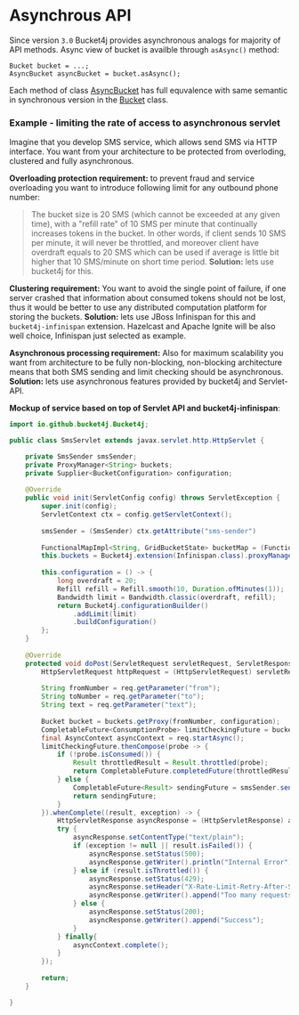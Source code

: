 # Asynchrous API
Since version ```3.0``` Bucket4j provides asynchronous analogs for majority of API methods.
Async view of bucket is availble through ```asAsync()``` method:
```
Bucket bucket = ...;
AsyncBucket asyncBucket = bucket.asAsync();
```
Each method of class [AsyncBucket](https://github.com/vladimir-bukhtoyarov/bucket4j/blob/3.0/bucket4j-core/src/main/java/io/github/bucket4j/AsyncBucket.java)
 has full equvalence with same semantic in synchronous version in the [Bucket](https://github.com/vladimir-bukhtoyarov/bucket4j/blob/3.0/bucket4j-core/src/main/java/io/github/bucket4j/Bucket.java) class.

### Example - limiting the rate of access to asynchronous servlet
Imagine that you develop SMS service, which allows send SMS via HTTP interface.
You want from your architecture to be protected from overloding, clustered and fully asynchronous.

**Overloading protection requirement:**
to prevent fraud and service overloading you want to introduce following limit for any outbound phone number:
> The bucket size is 20 SMS (which cannot be exceeded at any given time), with a "refill rate" of 10 SMS per minute that continually increases tokens in the bucket.
In other words, if client sends 10 SMS per minute, it will never be throttled,
and moreover client have overdraft equals to 20 SMS which can be used if average is little bit higher that 10 SMS/minute on short time period.
**Solution:** lets use bucket4j for this.

**Clustering requirement:**
You want to avoid the single point of failure, if one server crashed that information about consumed tokens should not be lost,
thus it would be better to use any distributed computation platform for storing the buckets.
**Solution:** lets use JBoss Infinispan for this and ```bucket4j-infinispan``` extension.
Hazelcast and Apache Ignite will be also well choice, Infinispan just selected as example.

**Asynchronous processing requirement:**
Also for maximum scalability you want from architecture to be fully non-blocking,
non-blocking architecture means that both SMS sending and limit checking should be asynchronous.
**Solution:** lets use asynchronous features provided by bucket4j and Servlet-API.

**Mockup of service based on top of Servlet API and bucket4j-infinispan**:
```java
import io.github.bucket4j.Bucket4j;

public class SmsServlet extends javax.servlet.http.HttpServlet {

    private SmsSender smsSender;
    private ProxyManager<String> buckets;
    private Supplier<BucketConfiguration> configuration;
       
    @Override
    public void init(ServletConfig config) throws ServletException {
        super.init(config);
        ServletContext ctx = config.getServletContext();
        
        smsSender = (SmsSender) ctx.getAttribute("sms-sender")
        
        FunctionalMapImpl<String, GridBucketState> bucketMap = (FunctionalMapImpl<String, GridBucketState>) ctx.getAttribute("bucket-map")
        this.buckets = Bucket4j.extension(Infinispan.class).proxyManagerForMap(bucketMap);
        
        this.configuration = () -> {
            long overdraft = 20;
            Refill refill = Refill.smooth(10, Duration.ofMinutes(1));
            Bandwidth limit = Bandwidth.classic(overdraft, refill);
            return Bucket4j.configurationBuilder()
                .addLimit(limit)
                .buildConfiguration()
        };
    }
    
    @Override
    protected void doPost(ServletRequest servletRequest, ServletResponse servletResponse, FilterChain filterChain) throws IOException, ServletException {
        HttpServletRequest httpRequest = (HttpServletRequest) servletRequest;
        
        String fromNumber = req.getParameter("from");
        String toNumber = req.getParameter("to");
        String text = req.getParameter("text");
        
        Bucket bucket = buckets.getProxy(fromNumber, configuration);
        CompletableFuture<ConsumptionProbe> limitCheckingFuture = bucket.asAsync().tryConsumeAndReturnRemaining(1);
        final AsyncContext asyncContext = req.startAsync();
        limitCheckingFuture.thenCompose(probe -> {
            if (!probe.isConsumed()) {
                Result throttledResult = Result.throttled(probe);
                return CompletableFuture.completedFuture(throttledResult);
            } else {
                CompletableFuture<Result> sendingFuture = smsSender.sendAsync(fromNumber, toNumber, text);
                return sendingFuture;
            }
        }).whenComplete((result, exception) -> {
            HttpServletResponse asyncResponse = (HttpServletResponse) asyncContext.getResponse();
            try {
                asyncResponse.setContentType("text/plain");
                if (exception != null || result.isFailed()) {
                    asyncResponse.setStatus(500);
                    asyncResponse.getWriter().println("Internal Error");
                } else if (result.isThrottled()) {
                    asyncResponse.setStatus(429);
                    asyncResponse.setHeader("X-Rate-Limit-Retry-After-Seconds", "" + result.getRetryAfter());
                    asyncResponse.getWriter().append("Too many requests");
                } else {
                    asyncResponse.setStatus(200);
                    asyncResponse.getWriter().append("Success");
                }
            } finally{
                asyncContext.complete();
            }
        });
        
        return;
    }

}
```